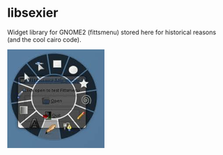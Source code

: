 # libsexier

Widget library for GNOME2 (fittsmenu) stored here for historical reasons (and the cool cairo code).

![screenshot](https://github.com/klattimer/libsexier/blob/master/fittsmenu.jpg?raw=true)
